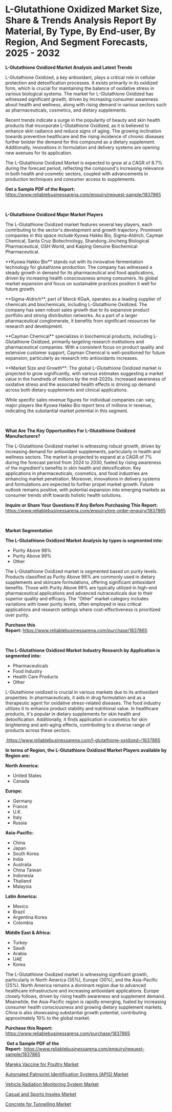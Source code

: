 <p><h1>L-Glutathione Oxidized Market Size, Share & Trends Analysis Report By Material, By Type, By End-user, By Region, And Segment Forecasts, 2025 - 2032</h1></p><p><strong>L-Glutathione Oxidized Market Analysis and Latest Trends</strong></p>
<p><p>L-Glutathione Oxidized, a key antioxidant, plays a critical role in cellular protection and detoxification processes. It exists primarily in its oxidized form, which is crucial for maintaining the balance of oxidative stress in various biological systems. The market for L-Glutathione Oxidized has witnessed significant growth, driven by increasing consumer awareness about health and wellness, along with rising demand in various sectors such as pharmaceuticals, cosmetics, and dietary supplements. </p><p>Recent trends indicate a surge in the popularity of beauty and skin health products that incorporate L-Glutathione Oxidized, as it is believed to enhance skin radiance and reduce signs of aging. The growing inclination towards preventive healthcare and the rising incidence of chronic diseases further bolster the demand for this compound as a dietary supplement. Additionally, innovations in formulation and delivery systems are opening new avenues for its application. </p><p>The L-Glutathione Oxidized Market is expected to grow at a CAGR of 8.7% during the forecast period, reflecting the compound's increasing relevance in both health and cosmetic sectors, coupled with advancements in production techniques and consumer access to supplements.</p></p>
<p><strong>Get a Sample PDF of the Report:&nbsp;</strong> <a href="https://www.reliablebusinessarena.com/enquiry/request-sample/1837865?utm_campaign=2106&utm_medium=2&utm_source=Github&utm_content=ia&utm_term=03022025&utm_id=l-glutathione-oxidized">https://www.reliablebusinessarena.com/enquiry/request-sample/1837865</a></p>
<p>&nbsp;</p>
<p><strong>L-Glutathione Oxidized Major Market Players</strong></p>
<p><p>The L-Glutathione Oxidized market features several key players, each contributing to the sector's development and growth trajectory. Prominent companies in this space include Kyowa Hakko Bio, Sigma-Aldrich, Cayman Chemical, Santa Cruz Biotechnology, Shandong Jincheng Biological Pharmaceutical, GSH World, and Kaiping Genuine Biochemical Pharmaceutical.</p><p>**Kyowa Hakko Bio** stands out with its innovative fermentation technology for glutathione production. The company has witnessed a steady growth in demand for its pharmaceutical and food applications, driven by increasing health consciousness among consumers. Its global market expansion and focus on sustainable practices position it well for future growth.</p><p>**Sigma-Aldrich**, part of Merck KGaA, operates as a leading supplier of chemicals and biochemicals, including L-Glutathione Oxidized. The company has seen robust sales growth due to its expansive product portfolio and strong distribution networks. As a part of a larger pharmaceutical conglomerate, it benefits from significant resources for research and development.</p><p>**Cayman Chemical** specializes in biochemical products, including L-Glutathione Oxidized, primarily targeting research institutions and pharmaceutical companies. With a consistent focus on product quality and extensive customer support, Cayman Chemical is well-positioned for future expansion, particularly as research into antioxidants increases.</p><p>**Market Size and Growth**: The global L-Glutathione Oxidized market is projected to grow significantly, with various estimates suggesting a market value in the hundreds of millions by the mid-2020s. Increased awareness of oxidative stress and the associated health effects is driving up demand across both dietary supplements and clinical applications.</p><p>While specific sales revenue figures for individual companies can vary, major players like Kyowa Hakko Bio report tens of millions in revenue, indicating the substantial market potential in this segment.</p></p>
<p>&nbsp;</p>
<p><strong>What Are The Key Opportunities For L-Glutathione Oxidized Manufacturers?</strong></p>
<p><p>The L-Glutathione Oxidized market is witnessing robust growth, driven by increasing demand for antioxidant supplements, particularly in health and wellness sectors. The market is projected to expand at a CAGR of 7% during the forecast period from 2024 to 2030, fueled by rising awareness of the ingredient's benefits in skin health and detoxification. Key applications in pharmaceuticals, cosmetics, and food industries are enhancing market penetration. Moreover, innovations in delivery systems and formulations are expected to further propel market growth. Future outlook remains positive, with potential expansion into emerging markets as consumer trends shift towards holistic health solutions.</p></p>
<p><strong>Inquire or Share Your Questions If Any Before Purchasing This Report:</strong> <a href="https://www.reliablebusinessarena.com/enquiry/pre-order-enquiry/1837865?utm_campaign=2106&utm_medium=2&utm_source=Github&utm_content=ia&utm_term=03022025&utm_id=l-glutathione-oxidized">https://www.reliablebusinessarena.com/enquiry/pre-order-enquiry/1837865</a></p>
<p>&nbsp;</p>
<p><strong>Market Segmentation</strong></p>
<p><strong>The L-Glutathione Oxidized Market Analysis by types is segmented into:</strong></p>
<p><ul><li>Purity Above 98%</li><li>Purity Above 99%</li><li>Other</li></ul></p>
<p><p>The L-Glutathione Oxidized market is segmented based on purity levels. Products classified as Purity Above 98% are commonly used in dietary supplements and skincare formulations, offering significant antioxidant benefits. Those with Purity Above 99% are typically utilized in high-end pharmaceutical applications and advanced nutraceuticals due to their superior quality and efficacy. The "Other" market category includes variations with lower purity levels, often employed in less critical applications and research settings where cost-effectiveness is prioritized over purity.</p></p>
<p><strong>Purchase this Report:&nbsp;</strong><a href="https://www.reliablebusinessarena.com/purchase/1837865?utm_campaign=2106&utm_medium=2&utm_source=Github&utm_content=ia&utm_term=03022025&utm_id=l-glutathione-oxidized">https://www.reliablebusinessarena.com/purchase/1837865</a></p>
<p>&nbsp;</p>
<p><strong>The L-Glutathione Oxidized Market Industry Research by Application is segmented into:</strong></p>
<p><ul><li>Pharmaceuticals</li><li>Food Industry</li><li>Health Care Products</li><li>Other</li></ul></p>
<p><p>L-Glutathione oxidized is crucial in various markets due to its antioxidant properties. In pharmaceuticals, it aids in drug formulation and as a therapeutic agent for oxidative stress-related diseases. The food industry utilizes it to enhance product stability and nutritional value. In healthcare products, it's popular in dietary supplements for skin health and detoxification. Additionally, it finds application in cosmetics for skin brightening and anti-aging effects, contributing to a diverse range of products across these sectors.</p></p>
<p><a href="https://www.reliablebusinessarena.com/l-glutathione-oxidized-r1837865?utm_campaign=2106&utm_medium=2&utm_source=Github&utm_content=ia&utm_term=03022025&utm_id=l-glutathione-oxidized">&nbsp;https://www.reliablebusinessarena.com/l-glutathione-oxidized-r1837865</a></p>
<p><strong>In terms of Region, the L-Glutathione Oxidized Market Players available by Region are:</strong></p>
<p>
    <p> <strong> North America: </strong>
        <ul>
            <li>United States</li>
            <li>Canada</li>
        </ul>
        </p> 
    <p> <strong> Europe: </strong>
        <ul>
            <li>Germany</li>
            <li>France</li>
            <li>U.K.</li>
            <li>Italy</li>
            <li>Russia</li>
        </ul>
        </p> 
    <p> <strong> Asia-Pacific: </strong>
        <ul>
            <li>China</li>
            <li>Japan</li>
            <li>South Korea</li>
            <li>India</li>
            <li>Australia</li>
            <li>China Taiwan</li>
            <li>Indonesia</li>
            <li>Thailand</li>
            <li>Malaysia</li>
        </ul>
        </p> 
    <p> <strong> Latin America: </strong>
        <ul>
            <li>Mexico</li>
            <li>Brazil</li>
            <li>Argentina Korea</li>
            <li>Colombia</li>
        </ul>
        </p> 
    <p> <strong> Middle East & Africa: </strong>
        <ul>
            <li>Turkey</li>
            <li>Saudi</li>
            <li>Arabia</li>
            <li>UAE</li>
            <li>Korea</li>
        </ul>
    </p>
    </p>
<p><p>The L-Glutathione Oxidized market is witnessing significant growth, particularly in North America (35%), Europe (30%), and the Asia-Pacific (25%). North America remains a dominant region due to advanced healthcare infrastructure and increasing antioxidant applications. Europe closely follows, driven by rising health awareness and supplement demand. Meanwhile, the Asia-Pacific region is rapidly emerging, fueled by increasing consumer health consciousness and growing dietary supplement markets. China is also showcasing substantial growth potential, contributing approximately 10% to the global market.</p></p>
<p><strong>Purchase this Report: </strong><a href="https://www.reliablebusinessarena.com/purchase/1837865?utm_campaign=2106&utm_medium=2&utm_source=Github&utm_content=ia&utm_term=03022025&utm_id=l-glutathione-oxidized">https://www.reliablebusinessarena.com/purchase/1837865</a></p>
<p>&nbsp;<strong>Get a Sample PDF of the Report:&nbsp;&nbsp;</strong><a href="https://www.reliablebusinessarena.com/enquiry/request-sample/1837865?utm_campaign=2106&utm_medium=2&utm_source=Github&utm_content=ia&utm_term=03022025&utm_id=l-glutathione-oxidized">https://www.reliablebusinessarena.com/enquiry/request-sample/1837865</a></p>
<p><strong></strong></p>
<p><p><a href="https://www.linkedin.com/pulse/mareks-vaccine-poultry-market-dynamics-projections-2025-2032-r6wcf?utm_campaign=2106&utm_medium=2&utm_source=Github&utm_content=ia&utm_term=03022025&utm_id=l-glutathione-oxidized">Mareks Vaccine for Poultry Market</a></p><p><a href="https://www.linkedin.com/pulse/tracking-emerging-trends-automated-palmprint-identification-yrp9f?utm_campaign=2106&utm_medium=2&utm_source=Github&utm_content=ia&utm_term=03022025&utm_id=l-glutathione-oxidized">Automated Palmprint Identification Systems (APIS) Market</a></p><p><a href="https://www.linkedin.com/pulse/future-vehicle-radiation-monitoring-system-market-growth-predictions-tsv1f?utm_campaign=2106&utm_medium=2&utm_source=Github&utm_content=ia&utm_term=03022025&utm_id=l-glutathione-oxidized">Vehicle Radiation Monitoring System Market</a></p><p><a href="https://www.linkedin.com/pulse/future-market-revenue-casual-sports-insoles-projected-4-cagr-qqaif?utm_campaign=2106&utm_medium=2&utm_source=Github&utm_content=ia&utm_term=03022025&utm_id=l-glutathione-oxidized">Casual and Sports Insoles Market</a></p><p><a href="https://www.linkedin.com/pulse/concrete-tunnelling-market-projected-significant-growth-competition-ri71f?utm_campaign=2106&utm_medium=2&utm_source=Github&utm_content=ia&utm_term=03022025&utm_id=l-glutathione-oxidized">Concrete for Tunnelling Market</a></p></p>